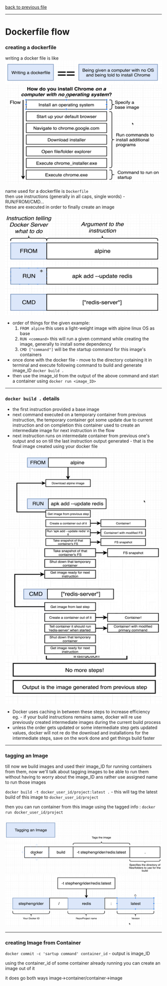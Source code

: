 [back to previous file](../dockercontent.md)

---

# Dockerfile flow

### creating a dockerfile

writing a docker file is like 
![image with dockerfile analogy](./images/analogy-of-creating-dockerfile.png)
![images with details on steps to download chrome on pc without OS](./images/installing-chrome-on-pc-without-OS.png)

name used for a dockerfile is `Dockerfile`\
then use instructions  (generally in all caps, single words) - RUN/FROM/CMD...\
these are executed in order to finally create an image 

![image with the docker file teardown details](./images/dockerfile-teardown.png)
- order of things for the given example:
   1. `FROM alpine` this uses a light-weight image with alpine linux OS as base
   2. `RUN <command>` this will run a given command while creating the image, generally to install some dependency
   3. `CMD ["command"]` will be the startup command for this image's containers
- once done with the docker file - move to the directory cotaining it in terminal and execute following command to build and generate image_ID `docker build .`
- then use the image_id from the output of the above command and start a container using `docker run <image_ID>` 

---
 
### `docker build .` details
- the first instruction provided a base image
- next command executed on a temporary container from previous instruction, the temporary container got some update due to current instruction and on completion this container used to create an intermediate image for next instruction in the flow
- next instruction runs on intermedate container from previous one's output and so on till the last instruction output generated - that is the final image created using your docker file

![docker build details Image](./images/docker-build-details-pt1.png)
![docker build details Image](./images/docker-build-details-pt2.png)
![docker build details Image](./images/docker-build-details-pt3.png)

* Docker uses caching in between these steps to increase efficiency\
eg. - if your build instructions remains same, docker will re use previously created intermediate images during the current build process
* unless the order gets updated or some intermediate step gets updated values, docker will not re do the download and installations for the intermediate steps, save on the work done and get things build faster

---

### tagging an Image

till now we build images and used their image_ID for running containers from them, now we'll talk about tagging images to be able to run them without having to worry about the image_ID ans rather use assigned name to run those images

`docker build -t docker_user_id/project:latest .` - this will tag the latest build of this image to `docker_user_id/project`

then you can run container from this image using the tagged info : `docker run docker_user_id/project`

![docer build with image tagging](./images/docker-build-with-image-tagging.png)
![docker image tagging details](./images/docker-image-tagging-details.png)


--- 

### creating Image from Container

`docker commit -c 'sartup command' container_id` - output is image_ID

using the container_id of some container already running you can create an image out of it 

it does go both ways image->container/container->image








